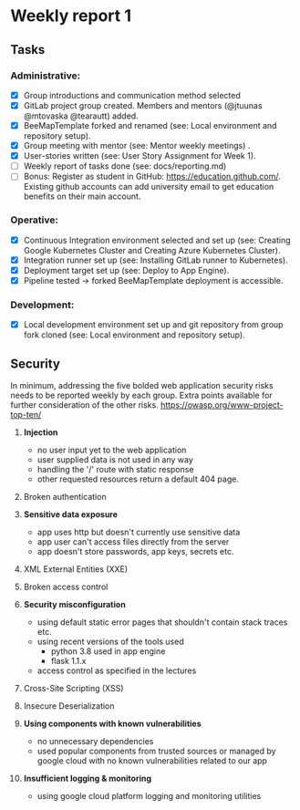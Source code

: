 # Weekly report 1
## Tasks

### Administrative:
- [x] Group introductions and communication method selected
- [x] GitLab project group created. Members and mentors (@jtuunas @mtovaska @tearautt) added.
- [x] BeeMapTemplate forked and renamed (see: Local environment and repository setup).
- [x] Group meeting with mentor (see: Mentor weekly meetings) .
- [x] User-stories written (see: User Story Assignment for Week 1).
- [ ] Weekly report of tasks done (see: docs/reporting.md)
- [ ] Bonus: Register as student in GitHub: https://education.github.com/. Existing github accounts can add university email to get education benefits on their main account.
### Operative:

- [x] Continuous Integration environment selected and set up (see: Creating Google Kubernetes Cluster and Creating Azure Kubernetes Cluster).
- [x] Integration runner set up (see: Installing GitLab runner to Kubernetes).
- [x] Deployment target set up (see: Deploy to App Engine).
- [x] Pipeline tested → forked BeeMapTemplate deployment is accessible.
### Development:

- [x] Local development environment set up and git repository from group fork cloned (see: Local environment and repository setup).


## Security

In minimum, addressing the five bolded web application security risks needs to be reported
weekly by each group. Extra points available for further consideration of the other risks.
https://owasp.org/www-project-top-ten/

1. **Injection**
    - no user input yet to the web application
    - user supplied data is not used in any way 
    - handling the '/' route with static response 
    - other requested resources return a default 404 page.

2. Broken authentication
3. **Sensitive data exposure**
    - app uses http but doesn't currently use sensitive data
    - app user can't access files directly from the server
    - app doesn't store passwords, app keys, secrets etc.

4. XML External Entities (XXE)
5. Broken access control
6. **Security misconfiguration**
    - using default static error pages that shouldn't contain stack traces etc.
    - using recent versions of the tools used
      - python 3.8 used in app engine
      - flask 1.1.x
    - access control as specified in the lectures


7. Cross-Site Scripting (XSS)
8. Insecure Deserialization
9. **Using components with known vulnerabilities**
    - no unnecessary dependencies
    - used popular components from trusted sources or managed by google cloud with no known vulnerabilities related to our app

10. **Insufficient logging & monitoring**
    - using google cloud platform logging and monitoring utilities


